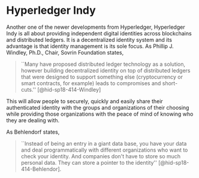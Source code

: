 Hyperledger Indy
================

Another one of the newer developments from Hyperledger, Hyperledger Indy
is all about providing independent digital identities across blockchains
and distributed ledgers. It is a decentralized identity system and its
advantage is that identity management is its sole focus. As Phillip J.
Windley, Ph.D., Chair, Sovrin Foundation states,

> ``Many have proposed distributed ledger technology as a solution,
> however building decentralized identity on top of distributed
> ledgers that were designed to support something else (cryptocurrency
> or smart contracts, for example) leads to compromises and
> short-cuts.'' [@hid-sp18-414-Windley]

This will allow people to securely, quickly and easily share their
authenticated identity with the groups and organizations of their
choosing while providing those organizations with the peace of mind of
knowing who they are dealing with.

As Behlendorf states,

> ``Instead of being an entry in a giant data base, you have your data
> and deal programmatically with different organizations who want to
> check your identity. And companies don't have to store so much
> personal data. They can store a pointer to the
> identity'' [@hid-sp18-414-Behlendor].


